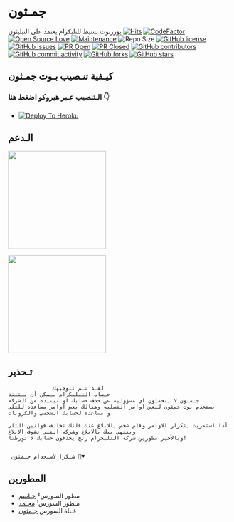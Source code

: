 # جمـثون
يوزربوت بسيط للتليكرام يعتمد على التيليثون
[![Hits](https://hits.seeyoufarm.com/api/count/incr/badge.svg?url=https%3A%2F%2Fgithub.com%2FJMTHON-AR%2FJM-THON&count_bg=%2379C83D&title_bg=%23555555&icon=&icon_color=%23E7E7E7&title=hits&edge_flat=false)](https://github.com/JMTHON-AR/JM-THON)
[![CodeFactor](https://www.codefactor.io/repository/github/JMTHON-AR/JM-THON/badge?&style=flat-square)](https://www.codefactor.io/repository/github/JMTHON-AR/JM-THON)
[![Open Source Love](https://badges.frapsoft.com/os/v2/open-source.png?v=103)](https://github.com/ellerbrock/open-source-badges/)
[![Maintenance](https://img.shields.io/badge/Maintained%3F-yes-green?&style=flat-square)](https://GitHub.com/JMTHON-AR/JM-THON/graphs/commit-activity) 
![Repo Size](https://img.shields.io/github/repo-size/JMTHON-AR/JM-THON?&style=flat-square&logo=github)
[![GitHub license](https://img.shields.io/github/license/JMTHON-AR/JM-THON?&style=flat-square&logo=github)](https://github.com/JMTHON-AR/JM-THON/blob/master/LICENSE)
[![GitHub issues](https://img.shields.io/github/issues/JMTHON-AR/JM-THON?&style=flat-square&logo=github)](https://github.com/JMTHON-AR/JM-THON/issues)
[![PR Open](https://img.shields.io/github/issues-pr/JMTHON-AR/JM-THON?&style=flat-square&logo=github)](https://github.com/JMTHON-AR/JM-THON/pulls)
[![PR Closed](https://img.shields.io/github/issues-pr-closed/JMTHON-AR/JM-THON?&style=flat-square&logo=github)](https://github.com/JMTHON-AR/JM-THON/pulls?q=is:closed)
[![GitHub contributors](https://img.shields.io/github/contributors/JMTHON-AR/JM-THON?&style=flat-square&logo=github)](https://GitHub.com/JMTHON-AR/JM-THON/graphs/contributors/)
[![GitHub commit activity](https://img.shields.io/github/commit-activity/m/JMTHON-AR/JM-THON?&style=flat-square&logo=github)](https://github.com/JMTHON-AR/JM-THON/graphs/commit-activity)
[![GitHub forks](https://img.shields.io/github/forks/JMTHON-AR/JM-THON?&style=flat-square&logo=github)](https://github.com/JMTHON-AR/JM-THON/fork)
[![GitHub stars](https://img.shields.io/github/stars/JMTHON-AR/JM-THON?&style=flat-square&logo=github)](https://github.com/JMTHON-AR/JM-THON/stargazers)



## كيـفية تنـصيب بـوت جمـثون
### الـتنصيب عـبر هيروكو اضغط هنا 👇
  - [![Deploy To Heroku](https://www.herokucdn.com/deploy/button.svg)](https://dashboard.heroku.com/new?template=https://github.com/zxyu1010/JMTHON-PACK)

  
## الـدعم
   <a href="https://t.me/JMTHON"><img src="https://img.shields.io/badge/Channel%20Support%3F-yes-green?&style=flat-square?&logo=telegram" width=220px></a></p>
   <a href="https://t.me/JMTHON_TOOLS"><img src="https://img.shields.io/badge/Group%20Support%3F-yes-green?&style=flat-square?&logo=telegram" width=220px></a></p>
   
   
## تـحذير

```
              لقـد تـم تـوجيهك
حـساب التيليكرام يـمكن أن يـتبند  
جـمثون لا يتحملون اي مسؤولية عن حذف حسابك او تبنيده من الشركه
يستخدم بوت جمثون لبعض اوامر التسليه وهنالك بعض اوامر مساعده للتلي
و مساعده لحسابك الشخصي والكروبات

أذا استمريت بتكرار الاوامر وقام شخص بالابلاغ عنك فانك تخالف قوانين التلي
وينتهي بيك بالابلاغ وشركه التلي تشوف الابلاغ
وبالأخير مطورين شركه التليجرام رتح يحذفون حسابك لا تورطنا!


 شـكرا لأستخدام جـمثون 🧸♥
```

## المطورين
   - مطور السورس² [جـاسم](t.me/UUNZZ) 
   - مـطور السورس¹ [محـمد](t.me/RRRD7)
   - قـناة السورس [جـمثون](https://t.me/JMTHON)
